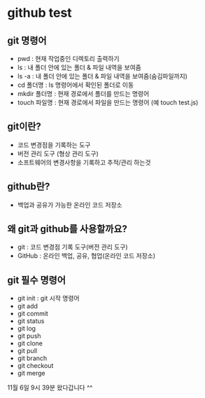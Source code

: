 # github test

## git 명령어
* pwd : 현재 작업중인 디렉토리 출력하기
* ls : 내 폴더 안에 있는 폴더 & 파일 내역을 보여줌
* ls -a : 내 폴더 안에 있는 폴더 & 파일 내역을 보여줌(숨김파일까지)
* cd 폴더명 : ls 명령어에서 확인된 폴더로 이동
* mkdir 폴더명 : 현재 경로에서 폴더를 만드는 명령어
* touch 파일명 : 현재 경로에서 파일을 만드는 명령어 (예 touch test.js)


## git이란?
* 코드 변경점을 기록하는 도구 
* 버전 관리 도구 (형상 관리 도구)
* 소프트웨어의 변경사항을 기록하고 추적/관리 하는것


## github란?
* 백업과 공유가 가능한 온라인 코드 저장소


## 왜 git과 github를 사용할까요?
* git : 코드 변경점 기록 도구(버전 관리 도구)
* GitHub : 온라인 백업, 공유, 협업(온라인 코드 저장소)


## git 필수 명령어
* git init : git 시작 명령어
* git add
* git commit
* git status
* git log
* git push
* git clone
* git pull
* git branch
* git checkout
* git merge


11월 6일 9시 39분 왔다갑니다 ^^ 
